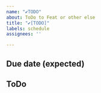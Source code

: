 ```yaml
---
name: "✔TODO"
about: ToDo to Feat or other else
title: "✔[TODO]"
labels: schedule
assignees: ''

---
```


## Due date (expected)

## ToDo
